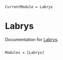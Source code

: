 ```@meta
CurrentModule = Labrys
```

# Labrys

Documentation for [Labrys](https://github.com/AP6YC/Labrys.jl).

```@index
```

```@autodocs
Modules = [Labrys]
```
